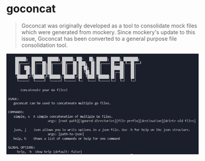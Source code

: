 # goconcat

> Goconcat was originally developed as a tool to consolidate mock files which were generated from mockery. Since mockery's update to this issue, Goconcat has been converted to a general purpose file consolidation tool.

![goconcat](./images/goconcat.png)
